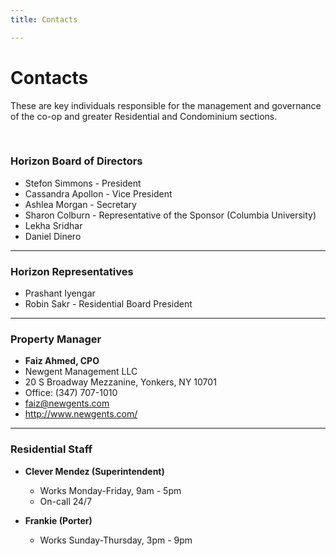 ```yaml
---
title: Contacts

---
```


# Contacts
These are key individuals responsible for the management and governance of the co-op and greater Residential and Condominium sections.

<br>

### Horizon Board of Directors
- Stefon Simmons - President
- Cassandra Apollon - Vice President
- Ashlea Morgan - Secretary
- Sharon Colburn - Representative of the Sponsor (Columbia University)
- Lekha Sridhar
- Daniel Dinero

<hr class="d-block d-lg-none"/>

### Horizon Representatives
- Prashant Iyengar
- Robin Sakr - Residential Board President

<hr class="d-block d-lg-none"/>

### Property Manager
- **Faiz Ahmed, CPO**
- Newgent Management LLC
- 20 S Broadway Mezzanine, Yonkers, NY 10701
- Office: (347) 707-1010
- faiz@newgents.com
- http://www.newgents.com/
<!-- - Cell (917) 803-5336 -->

<hr class="d-block d-lg-none"/>

### Residential Staff
- **Clever Mendez (Superintendent)**
    - Works Monday-Friday, 9am - 5pm
    - On-call 24/7
    
- **Frankie (Porter)**
    - Works Sunday-Thursday, 3pm - 9pm
